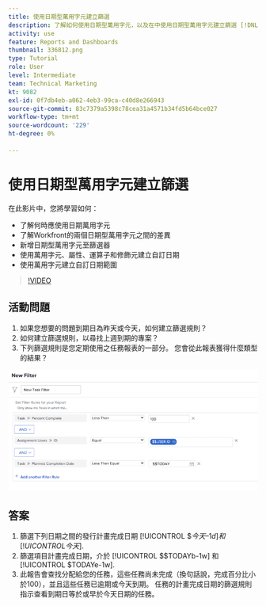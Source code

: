 ```yaml
---
title: 使用日期型萬用字元建立篩選
description: 了解如何使用日期型萬用字元，以及在中使用日期型萬用字元建立篩選 [!DNL  Workfront].
activity: use
feature: Reports and Dashboards
thumbnail: 336812.png
type: Tutorial
role: User
level: Intermediate
team: Technical Marketing
kt: 9082
exl-id: 0f7db4eb-a062-4eb3-99ca-c40d8e266943
source-git-commit: 83c7379a5398c78cea31a4571b34fd5b64bce027
workflow-type: tm+mt
source-wordcount: '229'
ht-degree: 0%

---
```


# 使用日期型萬用字元建立篩選

在此影片中，您將學習如何：

* 了解何時應使用日期萬用字元
* 了解Workfront的兩個日期型萬用字元之間的差異
* 新增日期型萬用字元至篩選器
* 使用萬用字元、屬性、運算子和修飾元建立自訂日期
* 使用萬用字元建立自訂日期範圍

>[!VIDEO](https://video.tv.adobe.com/v/336812/?quality=12)

## 活動問題

1. 如果您想要的問題到期日為昨天或今天，如何建立篩選規則？
1. 如何建立篩選規則，以尋找上週到期的專案？
1. 下列篩選規則是您定期使用之任務報表的一部分。 您會從此報表獲得什麼類型的結果？

![用日期通配符建立任務篩選器的螢幕影像](assets/date-wildcard-answer-1.png)

## 答案

1. 篩選下列日期之間的發行計畫完成日期 [!UICONTROL $$今天–1d] 和 [!UICONTROL 今天$].
1. 篩選項目計畫完成日期，介於 [!UICONTROL $$TODAYb-1w] 和 [!UICONTROL $TODAYe-1w].
1. 此報告會查找分配給您的任務，這些任務尚未完成（換句話說，完成百分比小於100），並且這些任務已逾期或今天到期。 任務的計畫完成日期的篩選規則指示查看到期日等於或早於今天日期的任務。
